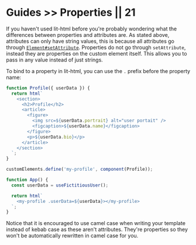 # Guides >> Properties || 21

<style data-helmet>
  html { --playground-ide-height: 210px; }
</style>

If you haven't used lit-html before you're probably wondering what the differences between properties and attributes are. As stated above, attributes can only have string values, this is because all attributes go through [`Element#setAttribute`](https://developer.mozilla.org/en-US/docs/Web/API/Element/setAttribute). Properties do not go through `setAttribute`, instead they are properties on the custom element itself. This allows you to pass in any value instead of just strings.

To bind to a property in lit-html, you can use the `.` prefix before the property name:

```js
function Profile({ userData }) {
  return html`
    <section>
      <h2>Profile</h2>
      <article>
        <figure>
          <img src=${userData.portrait} alt="user portait" />
          <figcaption>${userData.name}</figcaption>
        </figure>
        <p>${userData.bio}</p>
      </article>
    </section>
  `;
}

customElements.define('my-profile', component(Profile));

function App() {
  const userData = useFictitiousUser();

  return html`
    <my-profile .userData=${userData}></my-profile>
  `;
}
```

Notice that it is encouraged to use camel case when writing your template instead of kebab case as these aren't attributes. They're properties so they won't be automatically rewritten in camel case for you.
